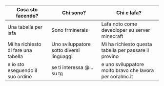 | Cosa sto facendo? | Chi sono? | Chi e lafa? |
| --- | --- | --- |
| Una tabella per lafa | Sono frminerals | Lafa noto come deveoloper su server minecraft |
| Mi ha richiesto di fare una tabella | Uno sviluppatore sotto diversi linguaggi | Mi ha richiesto questa tabella per passare il provino |
| e io sto eseguendo il suo ordine | se ti interessa @... su tg | e uno sviluppatore molto bravo che lavora per coralmc.it |
